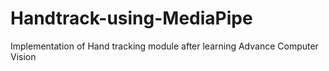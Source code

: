 # Handtrack-using-MediaPipe
Implementation of Hand tracking module after learning Advance Computer Vision
